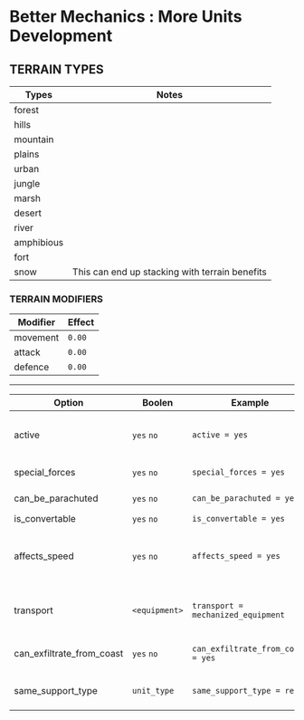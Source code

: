 # Better Mechanics : More Units Development


## TERRAIN TYPES
| Types         | Notes         |
| ------------- | ------------- |
| forest        |               |
| hills         |               |
| mountain      |               |
| plains        |               |
| urban         |               |
| jungle        |               |
| marsh         |               |
| desert        |               |
| river         |               |
| amphibious    |               |
| fort          |               |
| snow          | This can end up stacking with terrain benefits |
### TERRAIN MODIFIERS
| Modifier      | Effect        |
| ------------- | ------------- |
| movement      | `0.00`        |
| attack        | `0.00`        |
| defence       | `0.00`        |

---

| Option                    | Boolen        | Example                            | Note          |
| -------------             | ------------- | -------------                      | ------------- |
| active                    | `yes` `no`    | `active = yes`                     | Whether the unit is usable without explicit unlocking in technology |
| special_forces            | `yes` `no`    | `special_forces = yes`             | Used to define subunit as special forces |
| can_be_parachuted         | `yes` `no`    | `can_be_parachuted = yes`          | Used to define subunit as paratroopers. |
| is_convertable            | `yes` `no`    | `is_convertable = yes`             | Can be converted |
| affects_speed             | `yes` `no`    | `affects_speed = yes`              | Used to check if the unit will affect the template's speed, support companies have it set to no. |
| transport                 | `<equipment>` | `transport = mechanized_equipment` | Sets the speed of subunit via equipment. Used for motorized/mechanized |
| can_exfiltrate_from_coast | `yes` `no`    | `can_exfiltrate_from_coast = yes`  | Can this subunit board convoys from a non-port location. |
| same_support_type         | `unit_type`   | `same_support_type = recon `       | Blocks adding other recon types to template |
